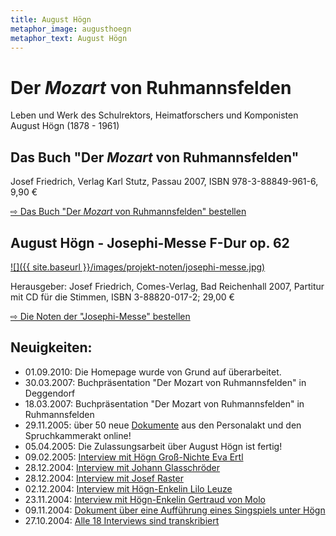 ```yaml
---
title: August Högn
metaphor_image: augusthoegn
metaphor_text: August Högn
---
```


# Der _Mozart_ von Ruhmannsfelden

Leben und Werk des Schulrektors, Heimatforschers und Komponisten August Högn (1878 - 1961)

## Das Buch "Der _Mozart_ von Ruhmannsfelden"

Josef Friedrich, Verlag Karl Stutz, Passau 2007, ISBN 978-3-88849-961-6, 9,90 €

[⇨ Das Buch "Der _Mozart_ von Ruhmannsfelden" bestellen](projekt-buch.php)

## August Högn - Josephi-Messe F-Dur op. 62

[![]({{ site.baseurl }}/images/projekt-noten/josephi-messe.jpg)](projekt-noten.php)

Herausgeber: Josef Friedrich, Comes-Verlag, Bad Reichenhall 2007, Partitur mit CD für die Stimmen, ISBN 3-88820-017-2; 29,00 €

[⇨ Die Noten der "Josephi-Messe" bestellen](projekt-noten.php)

## Neuigkeiten:

* 01.09.2010: Die Homepage wurde von Grund auf überarbeitet.
* 30.03.2007: Buchpräsentation "Der Mozart von Ruhmannsfelden" in Deggendorf
* 18.03.2007: Buchpräsentation "Der Mozart von Ruhmannsfelden" in Ruhmannsfelden
* 29.11.2005: über 50 neue [Dokumente](projekt-dokumente.php) aus den Personalakt und den Spruchkammerakt online!
* 05.04.2005: Die Zulassungsarbeit über August Högn ist fertig!
* 09.02.2005: [Interview mit Högn Groß-Nichte Eva Ertl](projekt-interviews-einzeln.php?id=26)
* 28.12.2004: [Interview mit Johann Glasschröder](projekt-interviews-einzeln.php?id=24)
* 28.12.2004: [Interview mit Josef Raster](projekt-interviews-einzeln.php?id=23)
* 02.12.2004: [Interview mit Högn-Enkelin Lilo Leuze](projekt-interviews-einzeln.php?id=21)
* 23.11.2004: [Interview mit Högn-Enkelin Gertraud von Molo](projekt-interviews-einzeln.php?id=20)
* 09.11.2004: [Dokument über eine Aufführung eines Singspiels unter Högn](projekt-dokumente-einzeln.php?id=95)
* 27.10.2004: [Alle 18 Interviews sind transkribiert](projekt-interviews.php)